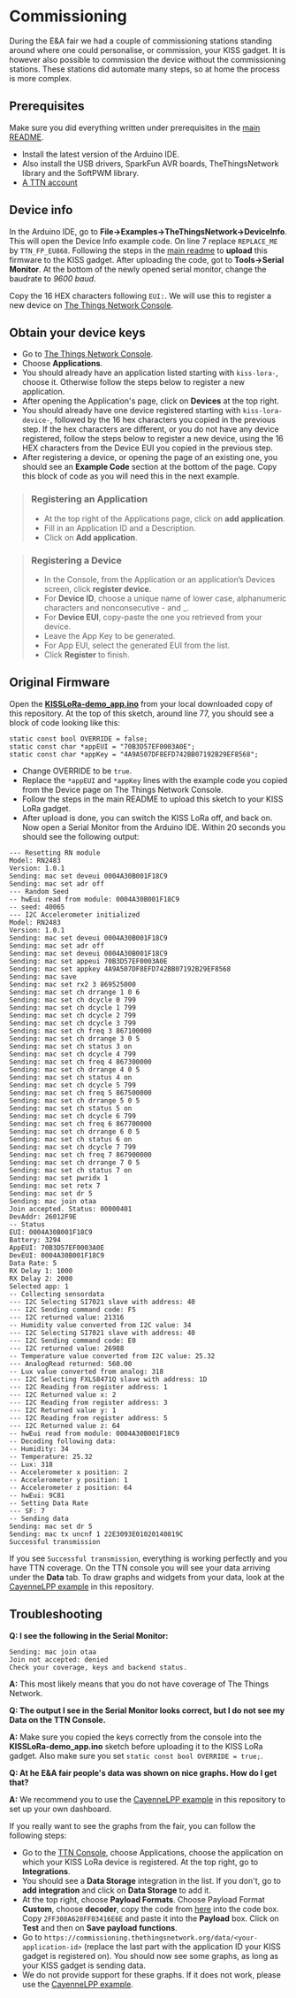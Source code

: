 # Commissioning

During the E&A fair we had a couple of commissioning stations standing around where one could personalise, or commission, your KISS gadget. It is however also possible to commission the device without the commissioning stations. These stations did automate many steps, so at home the process is more complex.

## Prerequisites

Make sure you did everything written under prerequisites in the [main README](https://github.com/YourproductSmarter/KISSLoRa-demo#prerequisites).
* Install the latest version of the Arduino IDE.
* Also install the USB drivers, SparkFun AVR boards, TheThingsNetwork library and the SoftPWM library.
* [A TTN account](https://account.thethingsnetwork.org/)

## Device info

In the Arduino IDE, go to **File->Examples->TheThingsNetwork->DeviceInfo**. This will open the Device Info example code. On line 7 replace `REPLACE_ME` by `TTN_FP_EU868`. Following the steps in the [main readme](https://github.com/YourproductSmarter/KISSLoRa-demo#uploading-firmware) to **upload** this firmware to the KISS gadget. After uploading the code, got to **Tools->Serial Monitor**. At the bottom of the newly opened serial monitor, change the baudrate to *9600 baud*.

Copy the 16 HEX characters following `EUI:`. We will use this to register a new device on [The Things Network Console](https://console.thethingsnetwork.org/).

## Obtain your device keys
* Go to [The Things Network Console](https://console.thethingsnetwork.org/).
* Choose **Applications**.
* You should already have an application listed starting with `kiss-lora-`, choose it. Otherwise follow the steps below to register a new application.
* After opening the Application's page, click on **Devices** at the top right.
* You should already have one device registered starting with `kiss-lora-device-`, followed by the 16 hex characters you copied in the previous step. If the hex characters are different, or you do not have any device registered, follow the steps below to register a new device, using the 16 HEX characters from the Device EUI you copied in the previous step.
* After registering a device, or opening the page of an existing one, you should see an **Example Code** section at the bottom of the page. Copy this block of code as you will need this in the next example.

> ### Registering an Application
> * At the top right of the Applications page, click on **add application**.
> * Fill in an Application ID and a Description.
> * Click on **Add application**.

> ### Registering a Device
> * In the Console, from the Application or an application’s Devices screen, click **register device**.
> * For **Device ID**, choose a unique name of lower case, alphanumeric characters and nonconsecutive - and _.
> * For **Device EUI**, copy-paste the one you retrieved from your device.
> * Leave the App Key to be generated.
> * For App EUI, select the generated EUI from the list.
> * Click **Register** to finish.

## Original Firmware

Open the [**KISSLoRa-demo_app.ino**](https://github.com/YourproductSmarter/KISSLoRa-demo/tree/master/KISSLoRa-demo_app) from your local downloaded copy of this repository. At the top of this sketch, around line 77, you should see a block of code looking like this:
```
static const bool OVERRIDE = false;
static const char *appEUI = "70B3D57EF0003A0E";
static const char *appKey = "4A9A507DF8EFD742BB07192B29EF8568";
```

* Change OVERRIDE to be `true`.
* Replace the `*appEUI` and `*appKey` lines with the example code you copied from the Device page on The Things Network Console.
* Follow the steps in the main README to upload this sketch to your KISS LoRa gadget.
* After upload is done, you can switch the KISS LoRa off, and back on. Now open a Serial Monitor from the Arduino IDE. Within 20 seconds you should see the following output:
```
--- Resetting RN module
Model: RN2483
Version: 1.0.1
Sending: mac set deveui 0004A30B001F18C9
Sending: mac set adr off
--- Random Seed
-- hwEui read from module: 0004A30B001F18C9
-- seed: 40065
--- I2C Accelerometer initialized
Model: RN2483
Version: 1.0.1
Sending: mac set deveui 0004A30B001F18C9
Sending: mac set adr off
Sending: mac set deveui 0004A30B001F18C9
Sending: mac set appeui 70B3D57EF0003A0E
Sending: mac set appkey 4A9A507DF8EFD742BB07192B29EF8568
Sending: mac save 
Sending: mac set rx2 3 869525000
Sending: mac set ch drrange 1 0 6
Sending: mac set ch dcycle 0 799
Sending: mac set ch dcycle 1 799
Sending: mac set ch dcycle 2 799
Sending: mac set ch dcycle 3 799
Sending: mac set ch freq 3 867100000
Sending: mac set ch drrange 3 0 5
Sending: mac set ch status 3 on
Sending: mac set ch dcycle 4 799
Sending: mac set ch freq 4 867300000
Sending: mac set ch drrange 4 0 5
Sending: mac set ch status 4 on
Sending: mac set ch dcycle 5 799
Sending: mac set ch freq 5 867500000
Sending: mac set ch drrange 5 0 5
Sending: mac set ch status 5 on
Sending: mac set ch dcycle 6 799
Sending: mac set ch freq 6 867700000
Sending: mac set ch drrange 6 0 5
Sending: mac set ch status 6 on
Sending: mac set ch dcycle 7 799
Sending: mac set ch freq 7 867900000
Sending: mac set ch drrange 7 0 5
Sending: mac set ch status 7 on
Sending: mac set pwridx 1
Sending: mac set retx 7
Sending: mac set dr 5
Sending: mac join otaa 
Join accepted. Status: 00000401
DevAddr: 26012F9E
-- Status
EUI: 0004A30B001F18C9
Battery: 3294
AppEUI: 70B3D57EF0003A0E
DevEUI: 0004A30B001F18C9
Data Rate: 5
RX Delay 1: 1000
RX Delay 2: 2000
Selected app: 1
-- Collecting sensordata
--- I2C Selecting SI7021 slave with address: 40
--- I2C Sending command code: F5
--- I2C returned value: 21316
-- Humidity value converted from I2C value: 34
--- I2C Selecting SI7021 slave with address: 40
--- I2C Sending command code: E0
--- I2C returned value: 26988
-- Temperature value converted from I2C value: 25.32
--- AnalogRead returned: 560.00
-- Lux value converted from analog: 318
--- I2C Selecting FXLS8471Q slave with address: 1D
--- I2C Reading from register address: 1
--- I2C Returned value x: 2
--- I2C Reading from register address: 3
--- I2C Returned value y: 1
--- I2C Reading from register address: 5
--- I2C Returned value z: 64
-- hwEui read from module: 0004A30B001F18C9
-- Decoding following data: 
-- Humidity: 34
-- Temperature: 25.32
-- Lux: 318
-- Accelerometer x position: 2
-- Accelerometer y position: 1
-- Accelerometer z position: 64
-- hwEui: 9C81
-- Setting Data Rate
--- SF: 7
-- Sending data
Sending: mac set dr 5
Sending: mac tx uncnf 1 22E3093E01020140819C
Successful transmission
```

If you see `Successful transmission`, everything is working perfectly and you have TTN coverage. On the TTN console you will see your data arriving under the **Data** tab. To draw graphs and widgets from your data, look at the [CayenneLPP example](Examples/CayenneLPP) in this repository.

## Troubleshooting

**Q: I see the following in the Serial Monitor:**
```
Sending: mac join otaa
Join not accepted: denied
Check your coverage, keys and backend status.
```
**A:**
This most likely means that you do not have coverage of The Things Network.

**Q: The output I see in the Serial Monitor looks correct, but I do not see my Data on the TTN Console.**

**A:**
Make sure you copied the keys correctly from the console into the **KISSLoRa-demo_app.ino** sketch before uploading it to the KISS LoRa gadget. Also make sure you set `static const bool OVERRIDE = true;`.

**Q: At he E&A fair people's data was shown on nice graphs. How do I get that?**

**A:**
We recommend you to use the [CayenneLPP example](Examples/CayenneLPP) in this repository to set up your own dashboard.

If you really want to see the graphs from the fair, you can follow the following steps:
* Go to the [TTN Console](https://console.thethingsnetwork.org/), choose Applications, choose the application on which your KISS LoRa device is registered. At the top right, go to **Integrations**.
* You should see a **Data Storage** integration in the list. If you don't, go to **add integration** and click on **Data Storage** to add it.
* At the top right, choose **Payload Formats**. Choose Payload Format **Custom**, choose **decoder**, copy the code from [here](https://raw.githubusercontent.com/YourproductSmarter/KISSLoRa-payload_decoder/master/KISSLoRa_payload_decoder.js) into the code box. Copy `2FF308A628FF03416E6E` and paste it into the **Payload** box. Click on **Test** and then on **Save payload functions**.
* Go to `https://commissioning.thethingsnetwork.org/data/<your-application-id>` (replace the last part with the application ID your KISS gadget is registered on). You should now see some graphs, as long as your KISS gadget is sending data.
* We do not provide support for these graphs. If it does not work, please use the [CayenneLPP example](Examples/CayenneLPP).
